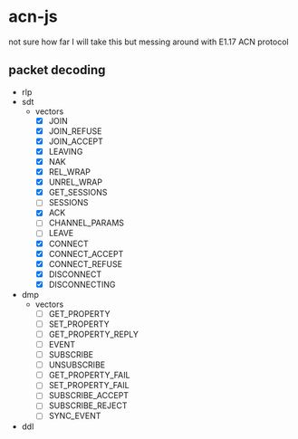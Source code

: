 # acn-js
not sure how far I will take this but messing around with E1.17 ACN protocol

## packet decoding
- rlp
- sdt
  - vectors    
    - [x] JOIN
    - [x] JOIN_REFUSE
    - [x] JOIN_ACCEPT
    - [x] LEAVING
    - [x] NAK
    - [x] REL_WRAP
    - [x] UNREL_WRAP
    - [x] GET_SESSIONS
    - [ ] SESSIONS
    - [x] ACK
    - [ ] CHANNEL_PARAMS
    - [ ] LEAVE
    - [x] CONNECT
    - [x] CONNECT_ACCEPT
    - [x] CONNECT_REFUSE
    - [x] DISCONNECT
    - [x] DISCONNECTING
- dmp
  - vectors    
    - [ ] GET_PROPERTY
    - [ ] SET_PROPERTY
    - [ ] GET_PROPERTY_REPLY
    - [ ] EVENT
    - [ ] SUBSCRIBE
    - [ ] UNSUBSCRIBE
    - [ ] GET_PROPERTY_FAIL
    - [ ] SET_PROPERTY_FAIL
    - [ ] SUBSCRIBE_ACCEPT
    - [ ] SUBSCRIBE_REJECT
    - [ ] SYNC_EVENT
- ddl
